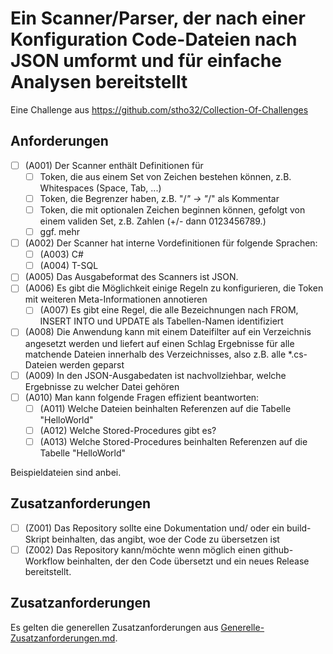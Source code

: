 # Ein Scanner/Parser, der nach einer Konfiguration Code-Dateien nach JSON umformt und für einfache Analysen bereitstellt

Eine Challenge aus https://github.com/stho32/Collection-Of-Challenges

## Anforderungen

- [ ] (A001) Der Scanner enthält Definitionen für 
  - [ ] Token, die aus einem Set von Zeichen bestehen können, z.B. Whitespaces (Space, Tab, ...)
  - [ ] Token, die Begrenzer haben, z.B. "/*" -> "*/" als Kommentar
  - [ ] Token, die mit optionalen Zeichen beginnen können, gefolgt von einem validen Set, z.B. Zahlen (+/- dann 0123456789.)
  - [ ] ggf. mehr
- [ ] (A002) Der Scanner hat interne Vordefinitionen für folgende Sprachen:
  - [ ] (A003) C#
  - [ ] (A004) T-SQL
- [ ] (A005) Das Ausgabeformat des Scanners ist JSON.
- [ ] (A006) Es gibt die Möglichkeit einige Regeln zu konfigurieren, die Token mit weiteren Meta-Informationen annotieren
  - [ ] (A007) Es gibt eine Regel, die alle Bezeichnungen nach FROM, INSERT INTO und UPDATE als Tabellen-Namen identifiziert
- [ ] (A008) Die Anwendung kann mit einem Dateifilter auf ein Verzeichnis angesetzt werden und liefert auf einen Schlag Ergebnisse für alle matchende Dateien innerhalb des Verzeichnisses, also z.B. alle \*.cs-Dateien werden geparst
- [ ] (A009) In den JSON-Ausgabedaten ist nachvollziehbar, welche Ergebnisse zu welcher Datei gehören
- [ ] (A010) Man kann folgende Fragen effizient beantworten:
  - [ ] (A011) Welche Dateien beinhalten Referenzen auf die Tabelle "HelloWorld"
  - [ ] (A012) Welche Stored-Procedures gibt es?
  - [ ] (A013) Welche Stored-Procedures beinhalten Referenzen auf die Tabelle "HelloWorld"

Beispieldateien sind anbei.

## Zusatzanforderungen

- [ ] (Z001) Das Repository sollte eine Dokumentation und/ oder ein build-Skript beinhalten, das angibt, woe der Code zu übersetzen ist
- [ ] (Z002) Das Repository kann/möchte wenn möglich einen github-Workflow beinhalten, der den Code übersetzt und ein neues Release bereitstellt.

## Zusatzanforderungen

Es gelten die generellen Zusatzanforderungen aus [Generelle-Zusatzanforderungen.md](../Generelle-Zusatzanforderungen.md).
